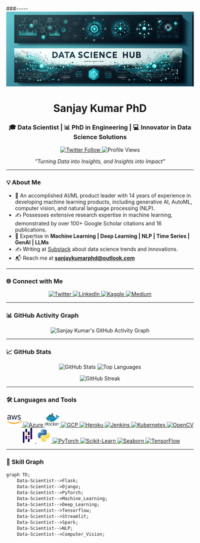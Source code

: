 ###-----![logo](https://github.com/skaiphd/skaiphd/blob/main/Datascience_hub.PNG)
<h1 align="center">Sanjay Kumar PhD</h1>
<h3 align="center">🎓 Data Scientist | 📊 PhD in Engineering | 💻 Innovator in Data Science Solutions</h3>

<p align="center">
    <a href="https://twitter.com/skaiphd" target="_blank">
        <img src="https://img.shields.io/twitter/follow/skaiphd?style=social" alt="Twitter Follow" />
    </a>
    <img src="https://komarev.com/ghpvc/?username=skaiphd&label=Profile%20views&color=brightgreen&style=flat-square" alt="Profile Views" />
</p>

<p align="center">
    <em>"Turning Data into Insights, and Insights into Impact"</em>
</p>

---

### 💡 About Me
- 🧠 An accomplished AI/ML product leader with 14 years of experience in developing machine learning products, including generative AI, AutoML, computer vision, and natural language processing (NLP).
- ✍️ Possesses extensive research expertise in machine learning, demonstrated by over 100+ Google Scholar citations and 16 publications.
- 🧠 Expertise in **Machine Learning | Deep Learning | NLP | Time Series | GenAI | LLMs**
- ✍️ Writing at [Substack](https://skphd.substack.com/) about data science trends and innovations.
- 📬 Reach me at **[sanjaykumarphd@outlook.com](mailto:sanjaykumarphd@outlook.com)**

---

### 🌐 Connect with Me
<p align="center">
    <a href="https://twitter.com/skaiphd" target="_blank">
        <img src="https://img.shields.io/badge/Twitter-%231DA1F2.svg?&style=for-the-badge&logo=twitter&logoColor=white" alt="Twitter"/>
    </a>
    <a href="https://linkedin.com/in/skphd" target="_blank">
        <img src="https://img.shields.io/badge/LinkedIn-%230077B5.svg?&style=for-the-badge&logo=linkedin&logoColor=white" alt="LinkedIn"/>
    </a>
    <a href="https://kaggle.com/ds00000007" target="_blank">
        <img src="https://img.shields.io/badge/Kaggle-%23037ACC.svg?&style=for-the-badge&logo=kaggle&logoColor=white" alt="Kaggle"/>
    </a>
    <a href="https://medium.com/@skphd" target="_blank">
        <img src="https://img.shields.io/badge/Medium-%2312100E.svg?&style=for-the-badge&logo=medium&logoColor=white" alt="Medium"/>
    </a>
</p>

---

### 📊 GitHub Activity Graph
<p align="center">
    <img src="https://github-readme-activity-graph.vercel.app/graph?username=skaiphd&bg_color=0d1117&color=ffffff&line=00b3ff&point=f9fafa&area=true&hide_border=true" alt="Sanjay Kumar's GitHub Activity Graph"/>
</p>

---

### 📈 GitHub Stats
<div align="center">
  <img width="48%" src="https://github-readme-stats.vercel.app/api?username=skaiphd&show_icons=true&count_private=true&hide_border=true&title_color=00b3ff&icon_color=00b4ff&text_color=c9d1d9&bg_color=0d1117" alt="GitHub Stats" /> 
  <img width="48%" src="https://github-readme-stats.vercel.app/api/top-langs/?username=skaiphd&layout=compact&hide_border=true&title_color=00b3ff&text_color=00b4ff&bg_color=0d1117" alt="Top Languages" />
</div>

<p align="center">
  <img src="https://github-readme-streak-stats.herokuapp.com/?user=skaiphd&theme=highcontrast&hide_border=true" alt="GitHub Streak" />
</p>

---

### 🛠️ Languages and Tools
<p align="center">
    <a href="https://aws.amazon.com" target="_blank" rel="noreferrer">
        <img src="https://raw.githubusercontent.com/devicons/devicon/master/icons/amazonwebservices/amazonwebservices-original-wordmark.svg" alt="AWS" width="40" height="40"/>
    </a>
    <a href="https://azure.microsoft.com/en-in/" target="_blank" rel="noreferrer">
        <img src="https://www.vectorlogo.zone/logos/microsoft_azure/microsoft_azure-icon.svg" alt="Azure" width="40" height="40"/>
    </a>
    <a href="https://www.docker.com/" target="_blank" rel="noreferrer">
        <img src="https://raw.githubusercontent.com/devicons/devicon/master/icons/docker/docker-original-wordmark.svg" alt="Docker" width="40" height="40"/>
    </a>
    <a href="https://cloud.google.com" target="_blank" rel="noreferrer">
        <img src="https://www.vectorlogo.zone/logos/google_cloud/google_cloud-icon.svg" alt="GCP" width="40" height="40"/>
    </a>
    <a href="https://heroku.com" target="_blank" rel="noreferrer">
        <img src="https://www.vectorlogo.zone/logos/heroku/heroku-icon.svg" alt="Heroku" width="40" height="40"/>
    </a>
    <a href="https://www.jenkins.io" target="_blank" rel="noreferrer">
        <img src="https://www.vectorlogo.zone/logos/jenkins/jenkins-icon.svg" alt="Jenkins" width="40" height="40"/>
    </a>
    <a href="https://kubernetes.io" target="_blank" rel="noreferrer">
        <img src="https://www.vectorlogo.zone/logos/kubernetes/kubernetes-icon.svg" alt="Kubernetes" width="40" height="40"/>
    </a>
    <a href="https://opencv.org/" target="_blank" rel="noreferrer">
        <img src="https://www.vectorlogo.zone/logos/opencv/opencv-icon.svg" alt="OpenCV" width="40" height="40"/>
    </a>
    <a href="https://pandas.pydata.org/" target="_blank" rel="noreferrer">
        <img src="https://raw.githubusercontent.com/devicons/devicon/2ae2a900d2f041da66e950e4d48052658d850630/icons/pandas/pandas-original.svg" alt="Pandas" width="40" height="40"/>
    </a>
    <a href="https://www.python.org" target="_blank" rel="noreferrer">
        <img src="https://raw.githubusercontent.com/devicons/devicon/master/icons/python/python-original.svg" alt="Python" width="40" height="40"/>
    </a>
    <a href="https://pytorch.org/" target="_blank" rel="noreferrer">
        <img src="https://www.vectorlogo.zone/logos/pytorch/pytorch-icon.svg" alt="PyTorch" width="40" height="40"/>
    </a>
    <a href="https://scikit-learn.org/" target="_blank" rel="noreferrer">
        <img src="https://upload.wikimedia.org/wikipedia/commons/0/05/Scikit_learn_logo_small.svg" alt="Scikit-Learn" width="40" height="40"/>
    </a>
    <a href="https://seaborn.pydata.org/" target="_blank" rel="noreferrer">
        <img src="https://seaborn.pydata.org/_images/logo-mark-lightbg.svg" alt="Seaborn" width="40" height="40"/>
    </a>
    <a href="https://www.tensorflow.org" target="_blank" rel="noreferrer">
        <img src="https://www.vectorlogo.zone/logos/tensorflow/tensorflow-icon.svg" alt="TensorFlow" width="40" height="40"/>
    </a>
</p>

---

### 🧩 Skill Graph
```mermaid
graph TD;
    Data-Scientist-->Flask;
    Data-Scientist-->Django;
    Data-Scientist-->PyTorch;
    Data-Scientist-->Machine_Learning;
    Data-Scientist-->Deep_Learning;
    Data-Scientist-->Tensorflow;
    Data-Scientist-->Streamlit;
    Data-Scientist-->Spark;
    Data-Scientist-->NLP;
    Data-Scientist-->Computer_Vision;

